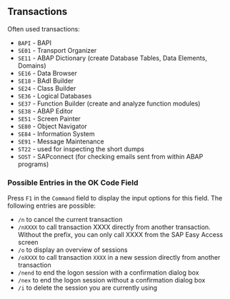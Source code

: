 ## Transactions

Often used transactions:
* `BAPI` - BAPI
* `SE01` - Transport Organizer
* `SE11` - ABAP Dictionary (create Database Tables, Data Elements, Domains)
* `SE16` - Data Browser
* `SE18` - BAdI Builder
* `SE24` - Class Builder
* `SE36` - Logical Databases
* `SE37` - Function Builder (create and analyze function modules)
* `SE38` - ABAP Editor
* `SE51` - Screen Painter
* `SE80` - Object Navigator
* `SE84` - Information System
* `SE91` - Message Maintenance
* `ST22` - used for inspecting the short dumps
* `SOST` - SAPconnect (for checking emails sent from within ABAP programs)

### Possible Entries in the OK Code Field

Press `F1` in the `Command` field to display the input options for this field. The following entries are possible:
* `/n` to cancel the current transaction
* `/nXXXX` to call transaction XXXX directly from another transaction. Without the prefix, you can only call XXXX from the SAP Easy Access screen
* `/o` to display an overview of sessions
* `/oXXXX` to call transaction `XXXX` in a new session directly from another transaction
* `/nend` to end the logon session with a confirmation dialog box
* `/nex` to end the logon session without a confirmation dialog box
* `/i` to delete the session you are currently using
